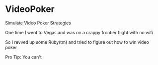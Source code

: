 # VideoPoker
Simulate Video Poker Strategies

One time I went to Vegas and was on a crappy frontier flight with no wifi

So I revved up some Ruby(tm) and tried to figure out how to win video poker

Pro Tip: You can't
